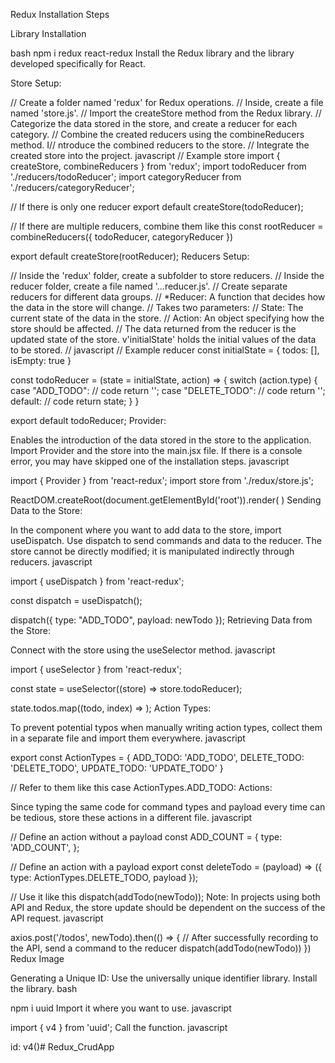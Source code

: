 Redux Installation Steps

Library Installation

bash
npm i redux react-redux
Install the Redux library and the library developed specifically for React.

Store Setup:

// Create a folder named 'redux' for Redux operations.
// Inside, create a file named 'store.js'.
// Import the createStore method from the Redux library.
// Categorize the data stored in the store, and create a reducer for each category.
// Combine the created reducers using the combineReducers method.
I// ntroduce the combined reducers to the store.
// Integrate the created store into the project.
javascript
// Example store
import { createStore, combineReducers } from 'redux';
import todoReducer from './reducers/todoReducer';
import categoryReducer from './reducers/categoryReducer';

// If there is only one reducer
export default createStore(todoReducer);

// If there are multiple reducers, combine them like this
const rootReducer = combineReducers({
    todoReducer,
    categoryReducer
})

export default createStore(rootReducer);
Reducers Setup:

// Inside the 'redux' folder, create a subfolder to store reducers.
// Inside the reducer folder, create a file named '...reducer.js'.
// Create separate reducers for different data groups.
// *Reducer: A function that decides how the data in the store will change.
// Takes two parameters:
// State: The current state of the data in the store.
// Action: An object specifying how the store should be affected.
// The data returned from the reducer is the updated state of the store.
v'initialState' holds the initial values of the data to be stored.
// javascript
// Example reducer
const initialState = {
    todos: [],
    isEmpty: true
}

const todoReducer = (state = initialState, action) => {
    switch (action.type) {
        case "ADD_TODO":
            // code
            return '';
        case "DELETE_TODO":
            // code
            return '';
        default:
            // code
            return state;
    }
}

export default todoReducer;
Provider:

Enables the introduction of the data stored in the store to the application.
Import Provider and the store into the main.jsx file.
If there is a console error, you may have skipped one of the installation steps.
javascript

import { Provider } from 'react-redux';
import store from './redux/store.js';

ReactDOM.createRoot(document.getElementById('root')).render(
    <Provider store={store}>
        <App />
    </Provider>
)
Sending Data to the Store:

In the component where you want to add data to the store, import useDispatch.
Use dispatch to send commands and data to the reducer.
The store cannot be directly modified; it is manipulated indirectly through reducers.
javascript

import { useDispatch } from 'react-redux';

const dispatch = useDispatch();

dispatch({
    type: "ADD_TODO",
    payload: newTodo
});
Retrieving Data from the Store:

Connect with the store using the useSelector method.
javascript

import { useSelector } from 'react-redux';

const state = useSelector((store) => store.todoReducer);

state.todos.map((todo, index) => <TodoCard key={index} todo={todo} />);
Action Types:

To prevent potential typos when manually writing action types, collect them in a separate file and import them everywhere.
javascript

export const ActionTypes = {
    ADD_TODO: 'ADD_TODO',
    DELETE_TODO: 'DELETE_TODO',
    UPDATE_TODO: 'UPDATE_TODO'
}

// Refer to them like this
case ActionTypes.ADD_TODO:
Actions:

Since typing the same code for command types and payload every time can be tedious, store these actions in a different file.
javascript

// Define an action without a payload
const ADD_COUNT = {
    type: 'ADD_COUNT',
};

// Define an action with a payload
export const deleteTodo = (payload) => ({
    type: ActionTypes.DELETE_TODO,
    payload
});

// Use it like this
dispatch(addTodo(newTodo));
Note:
In projects using both API and Redux, the store update should be dependent on the success of the API request.
javascript

axios.post('/todos', newTodo).then(() => {
    // After successfully recording to the API, send a command to the reducer
    dispatch(addTodo(newTodo))
})
Redux Image

Generating a Unique ID:
Use the universally unique identifier library.
Install the library.
bash

npm i uuid
Import it where you want to use.
javascript

import { v4 } from 'uuid';
Call the function.
javascript

id: v4()# Redux_CrudApp
